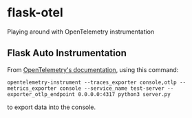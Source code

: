 # flask-otel
Playing around with OpenTelemetry instrumentation

## Flask Auto Instrumentation
From [OpenTelemetry's documentation](https://opentelemetry.io/docs/instrumentation/python/automatic/), using this command:

`
opentelemetry-instrument --traces_exporter console,otlp --metrics_exporter console --service_name test-server --exporter_otlp_endpoint 0.0.0.0:4317 python3 server.py
`

to export data into the console.